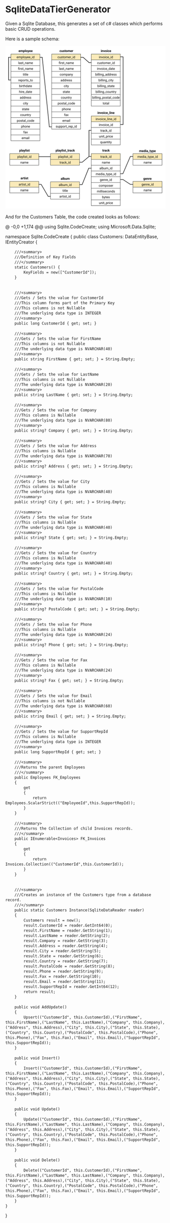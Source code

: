 # SqliteDataTierGenerator
Given a Sqlite Database, this generates a set of c# classes which performs basic CRUD operations. 

Here is a sample schema:

![Database Schema](/img/chinook-schema.svg?raw=true "Example Sqlite Schema")

And for the Customers Table, the code created looks as follows:

@ -0,0 +1,174 @@
using Sqlite.CodeCreate;
using Microsoft.Data.Sqlite;

namespace Sqlite.CodeCreate
{
    public class Customers: DataEntityBase<Customers>, IEntityCreator<Customers>
    {

        ///<summary>
        ///Definition of Key Fields
        ///</summary>
        static Customers() {
            KeyFields = new(["CustomerId"]);
        }


        ///<summary>
        ///Gets / Sets the value for CustomerId
        ///This column forms part of the Primary Key
        ///This columns is not Nullable
        ///The underlying data type is INTEGER
        ///<summary>
        public long CustomerId { get; set; }

        ///<summary>
        ///Gets / Sets the value for FirstName
        ///This columns is not Nullable
        ///The underlying data type is NVARCHAR(40)
        ///<summary>
        public string FirstName { get; set; } = String.Empty;

        ///<summary>
        ///Gets / Sets the value for LastName
        ///This columns is not Nullable
        ///The underlying data type is NVARCHAR(20)
        ///<summary>
        public string LastName { get; set; } = String.Empty;

        ///<summary>
        ///Gets / Sets the value for Company
        ///This columns is Nullable
        ///The underlying data type is NVARCHAR(80)
        ///<summary>
        public string? Company { get; set; } = String.Empty;

        ///<summary>
        ///Gets / Sets the value for Address
        ///This columns is Nullable
        ///The underlying data type is NVARCHAR(70)
        ///<summary>
        public string? Address { get; set; } = String.Empty;

        ///<summary>
        ///Gets / Sets the value for City
        ///This columns is Nullable
        ///The underlying data type is NVARCHAR(40)
        ///<summary>
        public string? City { get; set; } = String.Empty;

        ///<summary>
        ///Gets / Sets the value for State
        ///This columns is Nullable
        ///The underlying data type is NVARCHAR(40)
        ///<summary>
        public string? State { get; set; } = String.Empty;

        ///<summary>
        ///Gets / Sets the value for Country
        ///This columns is Nullable
        ///The underlying data type is NVARCHAR(40)
        ///<summary>
        public string? Country { get; set; } = String.Empty;

        ///<summary>
        ///Gets / Sets the value for PostalCode
        ///This columns is Nullable
        ///The underlying data type is NVARCHAR(10)
        ///<summary>
        public string? PostalCode { get; set; } = String.Empty;

        ///<summary>
        ///Gets / Sets the value for Phone
        ///This columns is Nullable
        ///The underlying data type is NVARCHAR(24)
        ///<summary>
        public string? Phone { get; set; } = String.Empty;

        ///<summary>
        ///Gets / Sets the value for Fax
        ///This columns is Nullable
        ///The underlying data type is NVARCHAR(24)
        ///<summary>
        public string? Fax { get; set; } = String.Empty;

        ///<summary>
        ///Gets / Sets the value for Email
        ///This columns is not Nullable
        ///The underlying data type is NVARCHAR(60)
        ///<summary>
        public string Email { get; set; } = String.Empty;

        ///<summary>
        ///Gets / Sets the value for SupportRepId
        ///This columns is Nullable
        ///The underlying data type is INTEGER
        ///<summary>
        public long SupportRepId { get; set; }

        ///<summary>
        ///Returns the parent Employees
        ///</summary>
        public Employees FK_Employees
        {
            get
            {
                return Employees.ScalarStrict(("EmployeeId",this.SupportRepId));
            }
        }

        ///<summary>
        ///Returns the Collection of child Invoices records.
        ///</summary>
        public IEnumerable<Invoices> FK_Invoices
        {
            get
            {
                return Invoices.Collection(("CustomerId",this.CustomerId));
            }
        }


        ///<summary>
        ///Creates an instance of the Customers type from a database record.
        ///</summary>
        public static Customers Instance(SqliteDataReader reader)
        {
            Customers result = new();
            result.CustomerId = reader.GetInt64(0);
            result.FirstName = reader.GetString(1);
            result.LastName = reader.GetString(2);
            result.Company = reader.GetString(3);
            result.Address = reader.GetString(4);
            result.City = reader.GetString(5);
            result.State = reader.GetString(6);
            result.Country = reader.GetString(7);
            result.PostalCode = reader.GetString(8);
            result.Phone = reader.GetString(9);
            result.Fax = reader.GetString(10);
            result.Email = reader.GetString(11);
            result.SupportRepId = reader.GetInt64(12);
            return result;
        }

        public void AddUpdate()
        {
            Upsert(("CustomerId", this.CustomerId),("FirstName", this.FirstName),("LastName", this.LastName),("Company", this.Company),("Address", this.Address),("City", this.City),("State", this.State),("Country", this.Country),("PostalCode", this.PostalCode),("Phone", this.Phone),("Fax", this.Fax),("Email", this.Email),("SupportRepId", this.SupportRepId));
        }

        public void Insert()
        {
            Insert(("CustomerId", this.CustomerId),("FirstName", this.FirstName),("LastName", this.LastName),("Company", this.Company),("Address", this.Address),("City", this.City),("State", this.State),("Country", this.Country),("PostalCode", this.PostalCode),("Phone", this.Phone),("Fax", this.Fax),("Email", this.Email),("SupportRepId", this.SupportRepId));
        }

        public void Update()
        {
            Update(("CustomerId", this.CustomerId),("FirstName", this.FirstName),("LastName", this.LastName),("Company", this.Company),("Address", this.Address),("City", this.City),("State", this.State),("Country", this.Country),("PostalCode", this.PostalCode),("Phone", this.Phone),("Fax", this.Fax),("Email", this.Email),("SupportRepId", this.SupportRepId));
        }

        public void Delete()
        {
            Delete(("CustomerId", this.CustomerId),("FirstName", this.FirstName),("LastName", this.LastName),("Company", this.Company),("Address", this.Address),("City", this.City),("State", this.State),("Country", this.Country),("PostalCode", this.PostalCode),("Phone", this.Phone),("Fax", this.Fax),("Email", this.Email),("SupportRepId", this.SupportRepId));
        }
    }
}
